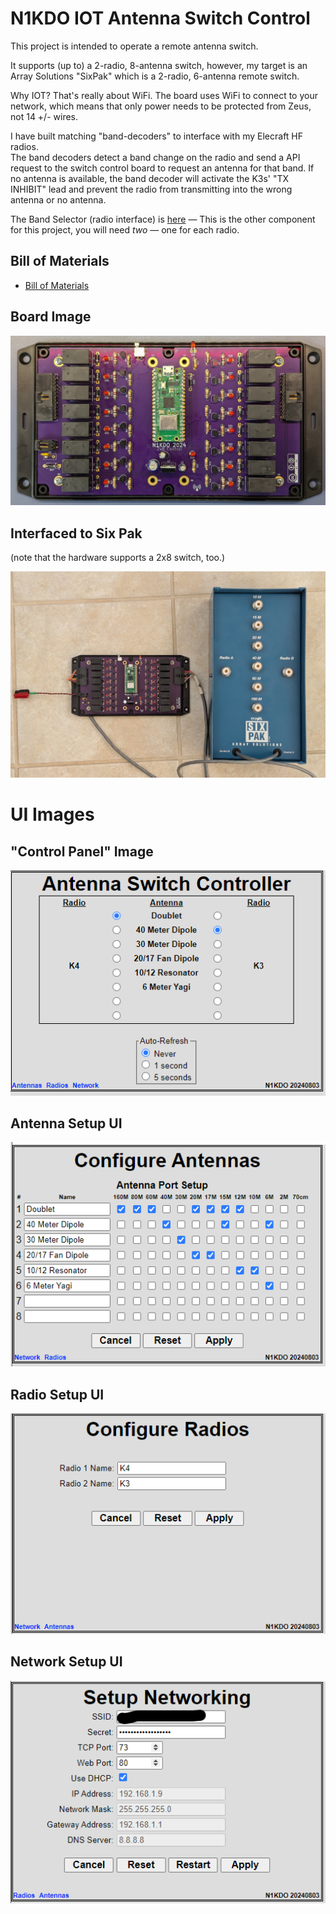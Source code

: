 # N1KDO IOT Antenna Switch Control

This project is intended to operate a remote antenna switch.  

It supports (up to) a 2-radio, 8-antenna switch, however, my target is an Array 
Solutions "SixPak" which is a 2-radio, 6-antenna remote switch.  

Why IOT?  That's really about WiFi.  The board uses WiFi to connect to your network,
which means that only power needs to be protected from Zeus, not 14 +/- wires.  

I have built matching "band-decoders" to interface with my Elecraft HF radios.  
The band decoders detect a band change on the radio and send a API request to 
the switch control board to request an antenna for that band.  If no antenna 
is available, the band decoder will activate the K3s' "TX INHIBIT" lead and 
prevent the radio from transmitting into the wrong antenna or no antenna.

The Band Selector (radio interface) is [here](https://github.com/n1kdo/BandSelector) &mdash;
This is the other component for this project, you will need _two_ &mdash;  one for each radio.

## Bill of Materials

* [Bill of Materials](BOM.md)

## Board Image

![Board Image](images/board-image.jpg)

## Interfaced to Six Pak

(note that the hardware supports a 2x8 switch, too.)

![Interfaced to Six Pak](images/with-six-pak.jpg)

# UI Images

## "Control Panel" Image

![Control UI](images/control-ui.png)

## Antenna Setup UI

![Antenna Setup UI](images/antenna-ui.png)

## Radio Setup UI

![Radio Setup UI](images/radios-ui.png)

## Network Setup UI

![Network Setup UI](images/network-ui.png)
